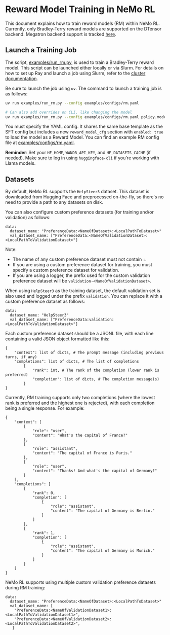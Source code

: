 # Reward Model Training in NeMo RL

This document explains how to train reward models (RM) within NeMo RL. Currently, only Bradley-Terry reward models are supported on the DTensor backend. Megatron backend support is tracked [here](https://github.com/NVIDIA-NeMo/RL/issues/720).

## Launch a Training Job

The script, [examples/run_rm.py](../../examples/run_rm.py), is used to train a Bradley-Terry reward model. This script can be launched either locally or via Slurm. For details on how to set up Ray and launch a job using Slurm, refer to the [cluster documentation](../cluster.md).

Be sure to launch the job using `uv`. The command to launch a training job is as follows:

```bash
uv run examples/run_rm.py --config examples/configs/rm.yaml

# Can also add overrides on CLI, like changing the model
uv run examples/run_rm.py --config examples/configs/rm.yaml policy.model_name=Qwen/Qwen2.5-1.5B
```

You must specify the YAML config. It shares the same base template as the SFT config but includes a new `reward_model_cfg` section with `enabled: true` to load the model as a Reward Model. You can find an example RM config file at [examples/configs/rm.yaml](../../examples/configs/rm.yaml).

**Reminder**: Set your `HF_HOME`, `WANDB_API_KEY`, and `HF_DATASETS_CACHE` (if needed). Make sure to log in using `huggingface-cli` if you're working with Llama models.

## Datasets

By default, NeMo RL supports the `HelpSteer3` dataset. This dataset is downloaded from Hugging Face and preprocessed on-the-fly, so there's no need to provide a path to any datasets on disk.

You can also configure custom preference datasets (for training and/or validation) as follows:
```
data:
  dataset_name: "PreferenceData:<NameOfDataset>:<LocalPathToDataset>"
  val_dataset_name: ["PreferenceData:<NameOfValidationDataset>:<LocalPathToValidationDataset>"]
```
Note:
- The name of any custom preference dataset must not contain `:`.
- If you are using a custom preference dataset for training, you must specify a custom preference dataset for validation.
- If you are using a logger, the prefix used for the custom validation preference dataset will be `validation-<NameOfValidationDataset>`.

When using `HelpSteer3` as the training dataset, the default validation set is also used and logged under the prefix `validation`. You can replace it with a custom preference dataset as follows:
```
data:
  dataset_name: "HelpSteer3"
  val_dataset_name: ["PreferenceData:validation:<LocalPathToValidationDataset>"]
```

Each custom preference dataset should be a JSONL file, with each line containing a valid JSON object formatted like this:
```
{
    "context": list of dicts, # The prompt message (including previous turns, if any)
    "completions": list of dicts, # The list of completions
        {
            "rank": int, # The rank of the completion (lower rank is preferred)
            "completion": list of dicts, # The completion message(s)
        }
}
```

Currently, RM training supports only two completions (where the lowest rank is preferred and the highest one is rejected), with each completion being a single response. For example:
```
{
    "context": [
        {
            "role": "user",
            "content": "What's the capital of France?"
        },
        {
            "role": "assistant",
            "content": "The capital of France is Paris."
        },
        {
            "role": "user",
            "content": "Thanks! And what's the capital of Germany?"
        }
    ],
    "completions": [
        {
            "rank": 0,
            "completion": [
                {
                    "role": "assistant",
                    "content": "The capital of Germany is Berlin."
                }
            ]
        },
        {
            "rank": 1,
            "completion": [
                {
                    "role": "assistant",
                    "content": "The capital of Germany is Munich."
                }
            ]
        }
    ]
}
```

NeMo RL supports using multiple custom validation preference datasets during RM training:
```
data:
  dataset_name: "PreferenceData:<NameOfDataset>:<LocalPathToDataset>"
  val_dataset_name: [
    "PreferenceData:<NameOfValidationDataset1>:<LocalPathToValidationDataset1>",
    "PreferenceData:<NameOfValidationDataset2>:<LocalPathToValidationDataset2>",
   ]
```